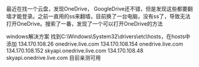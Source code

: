 

最近在找一个云盘，发现OneDrive， GoogleDrive还不错，但是发现这些都要翻墙才能登录。之前一直用的ss来翻墙，目前换了一台电脑，没有ss了，导致无法打开OneDrive。搜索了一番，发现了一个可以打开OneDrive的方法

windows解决方案
找到C:\Windows\System32\drivers\etc\hosts，在hosts中添加 
134.170.108.26 onedrive.live.com 
134.170.108.154 onedrive.live.com 
134.170.108.152 skyapi.onedrive.live.com 
134.170.108.48 skyapi.onedrive.live.com 
目前亲测可用